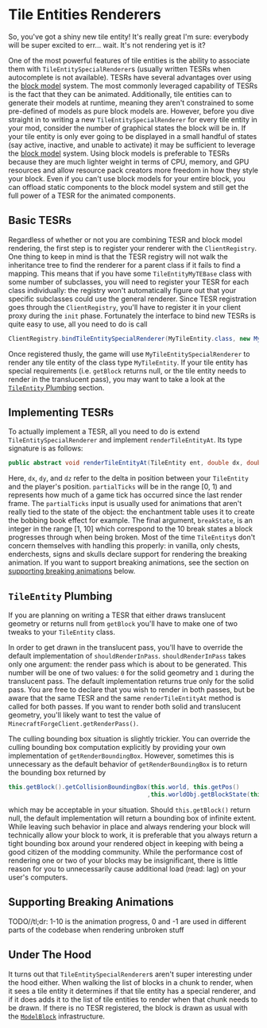 Tile Entities Renderers
=======================

So, you've got a shiny new tile entity!
It's really great I'm sure: everybody will be super excited to err... wait.
It's not rendering yet is it?

One of the most powerful features of tile entities is the ability to associate them with `TileEntitySpecialRenderer`s (usually written TESRs when autocomplete is not available).
TESRs have several advantages over using the [block model](modelblock.md) system.
The most commonly leveraged capability of TESRs is the fact that they can be animated.
Additionally, tile entities can to generate their models at runtime, meaning they aren't constrained to some pre-defined of models as pure block models are.
However, before you dive straight in to writing a new `TileEntitySpecialRenderer` for every tile entity in your mod, consider the number of graphical states the block will be in.
If your tile entity is only ever going to be displayed in a small handful of states (say active, inactive, and unable to activate) it may be sufficient to leverage the [block model](modelblock.md) system.
Using block models is preferable to TESRs because they are much lighter weight in terms of CPU, memory, and GPU resources and allow resource pack creators more freedom in how they style your block.
Even if you can't use block models for your entire block, you can offload static components to the block model system and still get the full power of a TESR for the animated components.

Basic TESRs
-----------
Regardless of whether or not you are combining TESR and block model rendering, the first step is to register your renderer with the `ClientRegistry`.
One thing to keep in mind is that the TESR registry will not walk the inheritance tree to find the renderer for a parent class if it fails to find a mapping.
This means that if you have some `TileEntityMyTEBase` class with some number of subclasses, you will need to register your TESR for each class individually: the registry won't automatically figure out that your specific subclasses could use the general renderer.
Since TESR registration goes through the `ClientRegistry`, you'll have to register it in your client proxy during the `init` phase.
Fortunately the interface to bind new TESRs is quite easy to use, all you need to do is call

```java
ClientRegistry.bindTileEntitySpecialRenderer(MyTileEntity.class, new MyTileEntitySpecialRenderer());
```

Once registered thusly, the game will use `MyTileEntitySpecialRenderer` to render any tile entity of the class type `MyTileEntity`.
If your tile entity has special requirements (i.e. `getBlock` returns null, or the tile entity needs to render in the translucent pass), you may want to take a look at the [`TileEntity` Plumbing](#tileentity-plumbing) section.

Implementing TESRs
------------------
To actually implement a TESR, all you need to do is extend `TileEntitySpecialRenderer` and implement `renderTileEntityAt`.
Its type signature is as follows:

```java
public abstract void renderTileEntityAt(TileEntity ent, double dx, double dz, double dy, float partialTicks, int breakState);
```

Here, `dx`, `dy`, and `dz` refer to the delta in position between your `TileEntity` and the player's position.
`partialTicks` will be in the range \[0, 1\) and represents how much of a game tick has occurred since the last render frame.
The `partialTicks` input is usually used for animations that aren't really tied to the state of the object: the enchantment table uses it to create the bobbing book effect for example.
The final argument, `breakState`, is an integer in the range \[1, 10\] which correspond to the 10 break states a block progresses through when being broken.
Most of the time `TileEntity`s don't concern themselves with handling this properly: in vanilla, only chests, enderchests, signs and skulls declare support for rendering the breaking animation.
If you want to support breaking animations, see the section on [supporting breaking animations](#supporting-breaking-animations) below.

`TileEntity` Plumbing
---------------------
If you are planning on writing a TESR that either draws translucent geometry or returns null from `getBlock` you'll have to make one of two tweaks to your `TileEntity` class.

In order to get drawn in the translucent pass, you'll have to override the default implementation of `shouldRenderInPass`.
`shouldRenderInPass` takes only one argument: the render pass which is about to be generated.
This number will be one of two values: `0` for the solid geometry and `1` during the translucent pass.
The default implementation returns true only for the solid pass.
You are free to declare that you wish to render in both passes, but be aware that the same TESR and the same `renderTileEntityAt` method is called for both passes.
If you want to render both solid and translucent geometry, you'll likely want to test the value of `MinecraftForgeClient.getRenderPass()`.

The culling bounding box situation is slightly trickier.
You can override the culling bounding box computation explicitly by providing your own implementation of `getRenderBoundingBox`.
However, sometimes this is unnecessary as the default behavior of `getRenderBoundingBox` is to return the bounding box returned by
```java
this.getBlock().getCollisionBoundingBox(this.world, this.getPos()
                                       ,this.worldObj.getBlockState(this.getPos()));
```
which may be acceptable in your situation.
Should `this.getBlock()` return null, the default implementation will return a bounding box of infinite extent.
While leaving such behavior in place and always rendering your block will technically allow your block to work, it is preferable that you always return a tight bounding box around your rendered object in keeping with being a good citizen of the modding community.
While the performance cost of rendering one or two of your blocks may be insignificant, there is little reason for you to unnecessarily cause additional load (read: lag) on your user's computers.

Supporting Breaking Animations
------------------------------

TODO//tl;dr: 1-10 is the animation progress, 0 and -1 are used in different parts of the codebase when rendering unbroken stuff

Under The Hood
--------------

It turns out that `TileEntitySpecialRenderer`s aren't super interesting under the hood either.
When walking the list of blocks in a chunk to render, when it sees a tile entity it determines if that tile entity has a special renderer, and if it does adds it to the list of tile entities to render when that chunk needs to be drawn.
If there is no TESR registered, the block is drawn as usual with the [`ModelBlock`](modelblock.md) infrastructure.
